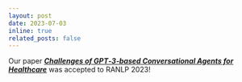 ```yaml
---
layout: post
date: 2023-07-03 
inline: true
related_posts: false
---
```


Our paper [***Challenges of GPT‑3‑based Conversational Agents for Healthcare***](https://arxiv.org/pdf/2308.14641.pdf) was accepted to RANLP 2023! 

